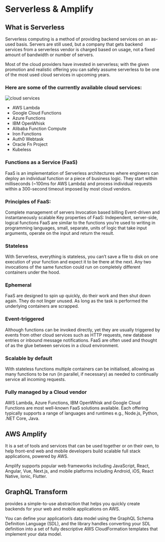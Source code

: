 # Serverless & Amplify

## What is Serverless

Serverless computing is a method of providing backend services on an as-used basis. Servers are still used, but a company that gets backend services from a serverless vendor is charged based on usage, not a fixed amount of bandwidth or number of servers.

Most of the cloud providers have invested in serverless; with the given promotion and realistic offering you can safely assume serverless to be one of the most used cloud services in upcoming years.

### Here are some of the currently available cloud services:

![cloud services](https://cdn.hackernoon.com/hn-images/1*t4O4UXpdG68MQboNKC6bBw.jpeg)

* AWS Lambda
* Google Cloud Functions
* Azure Functions
* IBM OpenWhisk
* Alibaba Function Compute
* Iron Functions
* Auth0 Webtask
* Oracle Fn Project
* Kubeless

### Functions as a Service (FaaS)
FaaS is an implementation of Serverless architectures where engineers can deploy an individual function or a piece of business logic. They start within milliseconds (~100ms for AWS Lambda) and process individual requests within a 300-second timeout imposed by most cloud vendors.

### Principles of FaaS:
Complete management of servers
Invocation based billing
Event-driven and instantaneously scalable
Key properties of FaaS:
Independent, server-side, logical functions
FaaS are similar to the functions you’re used to writing in programming languages, small, separate, units of logic that take input arguments, operate on the input and return the result.

### Stateless
With Serverless, everything is stateless, you can’t save a file to disk on one execution of your function and expect it to be there at the next. Any two invocations of the same function could run on completely different containers under the hood.

### Ephemeral
FaaS are designed to spin up quickly, do their work and then shut down again. They do not linger unused. As long as the task is performed the underlying containers are scrapped.

### Event-triggered
Although functions can be invoked directly, yet they are usually triggered by events from other cloud services such as HTTP requests, new database entries or inbound message notifications. FaaS are often used and thought of as the glue between services in a cloud environment.

### Scalable by default
With stateless functions multiple containers can be initialised, allowing as many functions to be run (in parallel, if necessary) as needed to continually service all incoming requests.

### Fully managed by a Cloud vendor
AWS Lambda, Azure Functions, IBM OpenWhisk and Google Cloud Functions are most well-known FaaS solutions available. Each offering typically supports a range of languages and runtimes e.g., Node.js, Python, .NET Core, Java.

 ## AWS Amplify

It is a set of tools and services that can be used together or on their own, to help front-end web and mobile 
 developers build scalable full stack applications, powered by AWS. 

Amplify supports popular web frameworks including JavaScript, React, Angular, Vue, Next.js, and mobile platforms 
including Android, iOS, React Native, Ionic, Flutter.

  ## GraphQL Transform

provides a simple-to-use abstraction that helps you quickly create backends for your web and mobile applications on AWS.

You can define your application’s data model using the GraphQL Schema Definition Language (SDL), and the library 
handles converting your SDL definition into a set of fully descriptive AWS CloudFormation templates that implement your data model.